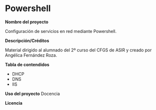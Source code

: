 # Powershell
 
**Nombre del proyecto**

Configuración de servicios en red mediante Powershell. 

**Descripción/Créditos**

Material dirigido al alumnado del 2º curso del CFGS de ASIR y creado por Angélica Fernández Roza. 

**Tabla de contendidos**

* DHCP
* DNS
* IIS

**Uso del proyecto**
Docencia

**Licencia**


